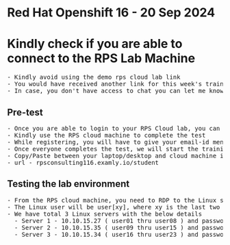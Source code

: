 # Red Hat Openshift 16 - 20 Sep 2024

# Kindly check if you are able to connect to the RPS Lab Machine
<pre>
- Kindly avoid using the demo rps cloud lab link
- You would have received another link for this week's training
- In case, you don't have access to chat you can let me know your RPS Cloud user, I'll login and check
</pre>

## Pre-test
<pre>
- Once you are able to login to your RPS Cloud lab, you can start your pre-test
- Kindly use the RPS cloud machine to complete the test
- While registering, you will have to give your email-id mentioned in the Assessment Excel sheet
- Once everyone completes the test, we will start the training
- Copy/Paste between your laptop/desktop and cloud machine is disabled as per your Bank policy
- url - rpsconsulting116.examly.io/student
</pre>

## Testing the lab environment
<pre>
- From the RPS cloud machine, you need to RDP to the Linux server assigned to you
- The Linux user will be user[xy], where xy is the last two digits of your RPS Cloud user
- We have total 3 Linux servers with the below details
  - Server 1 - 10.10.15.27 ( user01 thru user08 ) and password is rps@12345
  - Server 2 - 10.10.15.35 ( user09 thru user15 ) and password is rps@12345
  - Server 3 - 10.10.15.34 ( user16 thru user23 ) and password is rps@12345
</pre>


